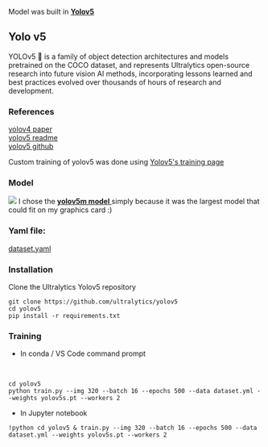 Model was built in <b> [Yolov5](https://docs.ultralytics.com/) </b>

## Yolo v5
YOLOv5 🚀 is a family of object detection architectures and models pretrained on the COCO dataset, and represents Ultralytics open-source research into future vision AI methods, incorporating lessons learned and best practices evolved over thousands of hours of research and development.

### References
[yolov4 paper](https://arxiv.org/abs/2004.10934v1)<br>
[yolov5 readme](https://docs.ultralytics.com/)<br>
[yolov5 github](https://github.com/ultralytics/yolov5)<br>

Custom training of yolov5 was done using [Yolov5's training page](https://github.com/ultralytics/yolov5/wiki/Train-Custom-Data)

### Model
<img src="https://github.com/ultralytics/yolov5/releases/download/v1.0/model_comparison.png">
I chose the <a href=https://github.com/ultralytics/yolov5#pretrained-checkpoints>  <b>yolov5m model</b> </a>simply because it was the largest model that could fit on my graphics card :)

### Yaml file:
[dataset.yaml](https://github.com/SwamiKannan/Formula1-car-detection/blob/main/model/formula1_cars.yaml)

### Installation
Clone the Ultralytics Yolov5 repository
```
git clone https://github.com/ultralytics/yolov5
cd yolov5
pip install -r requirements.txt
```

### Training

<ul><li> In conda / VS Code command prompt </li></ul><br>

```
cd yolov5
python train.py --img 320 --batch 16 --epochs 500 --data dataset.yml --weights yolov5s.pt --workers 2
```
<ul><li> In Jupyter notebook </li></ul>

```
!python cd yolov5 & train.py --img 320 --batch 16 --epochs 500 --data dataset.yml --weights yolov5s.pt --workers 2
```
